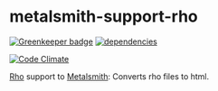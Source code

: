 metalsmith-support-rho
===============================

[![Greenkeeper badge](https://badges.greenkeeper.io/ubenzer/metalsmith-rho.svg)](https://greenkeeper.io/)
[![dependencies](https://david-dm.org/ubenzer/metalsmith-rho.png)](https://david-dm.org/ubenzer/metalsmith-rho)

[![Code Climate](https://codeclimate.com/github/ubenzer/metalsmith-rho/badges/gpa.svg)](https://codeclimate.com/github/ubenzer/metalsmith-rho)

[Rho](https://inca.github.io/rho/) support to [Metalsmith](https://github.com/segmentio/metalsmith): Converts rho files to html.
